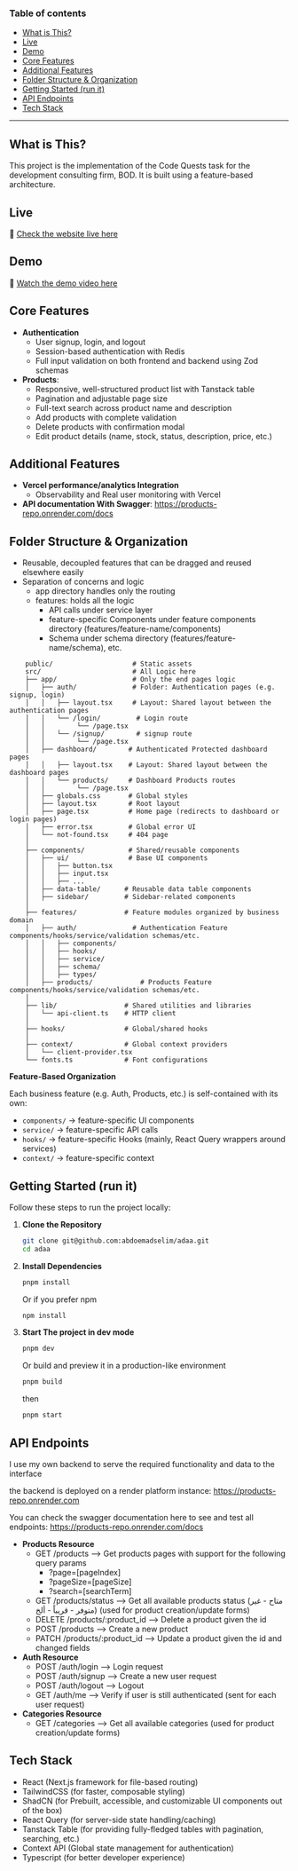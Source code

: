 ### Table of contents
- [What is This?](#what-is-this)
- [Live](#live)
- [Demo](#demo)
- [Core Features](#core-features)
- [Additional Features](#additional-features)
- [Folder Structure \& Organization](#folder-structure--organization)
- [Getting Started (run it)](#getting-started-run-it)
- [API Endpoints](#api-endpoints)
- [Tech Stack](#tech-stack)
---

## What is This?
This project is the implementation of the Code Quests task for the development consulting firm, BOD. It is built using a feature-based architecture.

## Live
🎥 [Check the website live here](https://adaa-eight.vercel.app/)

## Demo
🎥 [Watch the demo video here](https://mukhtasar.pro/abdelrahman-demo)

## Core Features
- **Authentication** 
  - User signup, login, and logout
  - Session-based authentication with Redis
  - Full input validation on both frontend and backend using Zod schemas
- **Products**: 
   - Responsive, well-structured product list with Tanstack table
   - Pagination and adjustable page size 
   - Full-text search across product name and description
   - Add products with complete validation
   - Delete products with confirmation modal
   - Edit product details (name, stock, status, description, price, etc.)

## Additional Features
- **Vercel performance/analytics Integration**
  - Observability and Real user monitoring with Vercel
- **API documentation With Swagger**: https://products-repo.onrender.com/docs


## Folder Structure & Organization
- Reusable, decoupled features that can be dragged and reused elsewhere easily
- Separation of concerns and logic
  - app directory handles only the routing
  - features: holds all the logic
    - API calls under service layer
    - feature-specific Components under feature components directory (features/feature-name/components)
    - Schema under schema directory (features/feature-name/schema), etc.
```
    public/                    # Static assets
    src/                       # All Logic here
    ├── app/                   # Only the end pages logic
    │   ├── auth/              # Folder: Authentication pages (e.g. signup, login)
    │   │   ├── layout.tsx     # Layout: Shared layout between the authentication pages
    │   │   └── /login/         # Login route
    │   │        └── /page.tsx         
    │   │   └── /signup/        # signup route    
    │   │        └── /page.tsx 
    │   ├── dashboard/        # Authenticated Protected dashboard pages
    │   │   ├── layout.tsx    # Layout: Shared layout between the dashboard pages
    │   │   └── products/     # Dashboard Products routes
    │   │        └── /page.tsx
    │   ├── globals.css       # Global styles
    │   ├── layout.tsx        # Root layout
    │   ├── page.tsx          # Home page (redirects to dashboard or login pages)
    │   ├── error.tsx         # Global error UI
    │   └── not-found.tsx     # 404 page
    │
    ├── components/           # Shared/reusable components
    │   ├── ui/               # Base UI components
    │   │   ├── button.tsx
    │   │   ├── input.tsx
    │   │   ├── ...
    │   ├── data-table/      # Reusable data table components
    │   ├── sidebar/         # Sidebar-related components
    │
    ├── features/            # Feature modules organized by business domain
    │   ├── auth/              # Authentication Feature components/hooks/service/validation schemas/etc.
    │   │   ├── components/
    │   │   ├── hooks/
    │   │   ├── service/
    │   │   ├── schema/
    │   │   ├── types/
    │   ├── products/            # Products Feature components/hooks/service/validation schemas/etc.
    │  
    ├── lib/                 # Shared utilities and libraries
    │   └── api-client.ts    # HTTP client 
    │ 
    ├── hooks/               # Global/shared hooks
    │  
    ├── context/             # Global context providers
    │   └── client-provider.tsx
    └── fonts.ts             # Font configurations
```

**Feature-Based Organization**

Each business feature (e.g. Auth, Products, etc.) is self-contained with its own:
- `components/` → feature-specific UI components
- `service/` → feature-specific API calls
- `hooks/` → feature-specific Hooks (mainly, React Query wrappers around services)
- `context/` → feature-specific context


## Getting Started (run it)
Follow these steps to run the project locally:

1. **Clone the Repository**
    ```bash
    git clone git@github.com:abdoemadselim/adaa.git
    cd adaa
    ```

2. **Install Dependencies**
   ```bash
   pnpm install 
   ```
   Or if you prefer npm
   ```bash
   npm install
   ```

3.  **Start The project in dev mode**
    ```bash
    pnpm dev
    ```
    Or build and preview it in a production-like environment
    ```bash
    pnpm build
    ```
    then
    ```bash
    pnpm start
    ```

## API Endpoints
I use my own backend to serve the required functionality and data to the interface

the backend is deployed on a render platform instance: https://products-repo.onrender.com

You can check the swagger documentation here to see and test all endpoints: https://products-repo.onrender.com/docs

- **Products Resource**
  - GET /products --> Get products pages with support for the following query params
    - ?page=[pageIndex]
    - ?pageSize=[pageSize]
    - ?search=[searchTerm]
  - GET /products/status --> Get all available products status (متاح - غير متوفر - قريباً - ألخ) (used for product creation/update forms)
  - DELETE /products/:product_id --> Delete a product given the id
  - POST /products --> Create a new product
  - PATCH /products/:product_id --> Update a product given the id and changed fields
- **Auth Resource**
  - POST /auth/login --> Login request
  - POST /auth/signup --> Create a new user request
  - POST /auth/logout --> Logout
  - GET /auth/me --> Verify if user is still authenticated (sent for each user request)
- **Categories Resource**
  - GET /categories --> Get all available categories (used for product creation/update forms)
  
## Tech Stack
- React (Next.js framework for file-based routing)
- TailwindCSS (for faster, composable styling)
- ShadCN (for Prebuilt, accessible, and customizable UI components out of the box)
- React Query (for server-side state handling/caching)
- Tanstack Table (for providing fully-fledged tables with pagination, searching, etc.)
- Context API (Global state management for authentication)
- Typescript (for better developer experience)